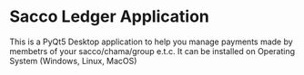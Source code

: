# Sacco Ledger Application
This is a PyQt5 Desktop application to   help you manage payments made by membetrs of your sacco/chama/group e.t.c. It can be installed on 
Operating System (Windows, Linux, MacOS)
